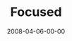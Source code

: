 ---
layout: message
category: message
series: "I AM..."
title: "Focused"
date: 2008-04-06-00-00
message_id: 492
description: "When Jesus heard from God, he bent his life to that truth. Also, temptations and intentions are not what's important, but action. "
video: "http://s3.amazonaws.com/crossroads-media/messages/video/I%2520Am%2520-%2520Focused.mp4"
video-duration: "33:37"
yt-embed-url: "//www.youtube.com/embed/7BFfCeSEoNw"
video-image: "http://s3.amazonaws.com/crossroads-media/images/iam-focused-still.jpg"
sc-permalink-url: "http://soundcloud.com/crdschurch/i-am-focused"
audio: "http://s3.amazonaws.com/crossroads-media/messages/audio/I_AM_1_Focused_04-06-08_Tome_webaudio.mp3"
audio-duration: "34:46"
tag: 
 - i-am
 - jesus
 - temptation
 - intention
 - focus
 - tome
explicit: false
---